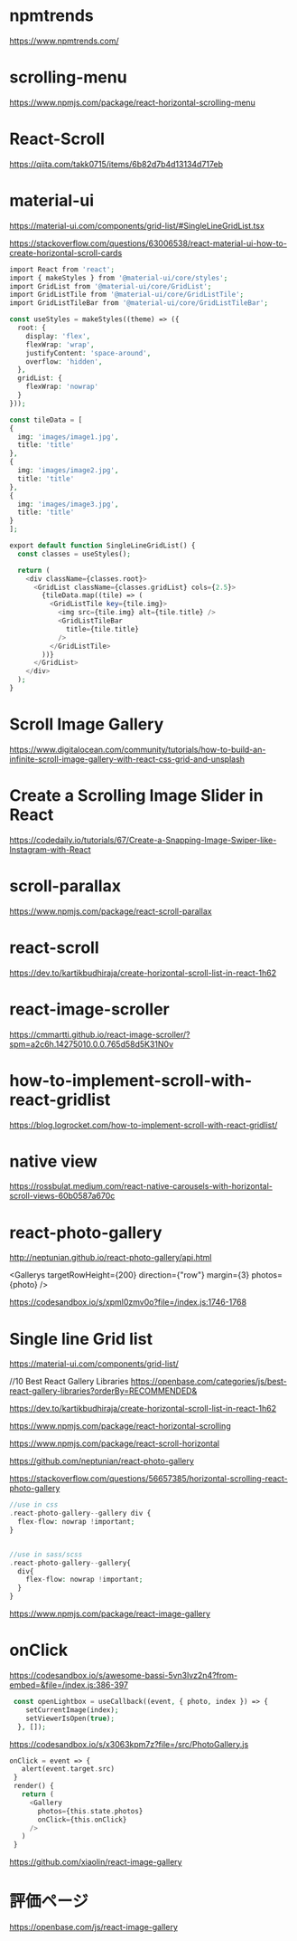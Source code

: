 # npmtrends
https://www.npmtrends.com/

# scrolling-menu
https://www.npmjs.com/package/react-horizontal-scrolling-menu

# React-Scroll
https://qiita.com/takk0715/items/6b82d7b4d13134d717eb

# material-ui
https://material-ui.com/components/grid-list/#SingleLineGridList.tsx

https://stackoverflow.com/questions/63006538/react-material-ui-how-to-create-horizontal-scroll-cards


```php
import React from 'react';
import { makeStyles } from '@material-ui/core/styles';
import GridList from '@material-ui/core/GridList';
import GridListTile from '@material-ui/core/GridListTile';
import GridListTileBar from '@material-ui/core/GridListTileBar';

const useStyles = makeStyles((theme) => ({
  root: {
    display: 'flex',
    flexWrap: 'wrap',
    justifyContent: 'space-around',
    overflow: 'hidden',
  },
  gridList: {
    flexWrap: 'nowrap'
  }
}));

const tileData = [
{
  img: 'images/image1.jpg',
  title: 'title'
},
{
  img: 'images/image2.jpg',
  title: 'title'
},
{
  img: 'images/image3.jpg',
  title: 'title'
}
];

export default function SingleLineGridList() {
  const classes = useStyles();

  return (
    <div className={classes.root}>
      <GridList className={classes.gridList} cols={2.5}>
        {tileData.map((tile) => (
          <GridListTile key={tile.img}>
            <img src={tile.img} alt={tile.title} />            
            <GridListTileBar
              title={tile.title}
            />
          </GridListTile>
        ))}
      </GridList>
    </div>
  );
}
```
# Scroll Image Gallery
https://www.digitalocean.com/community/tutorials/how-to-build-an-infinite-scroll-image-gallery-with-react-css-grid-and-unsplash

# Create a Scrolling Image Slider in React
https://codedaily.io/tutorials/67/Create-a-Snapping-Image-Swiper-like-Instagram-with-React

# scroll-parallax
https://www.npmjs.com/package/react-scroll-parallax

#  react-scroll
https://dev.to/kartikbudhiraja/create-horizontal-scroll-list-in-react-1h62

# react-image-scroller
https://cmmartti.github.io/react-image-scroller/?spm=a2c6h.14275010.0.0.765d58d5K31N0v

# how-to-implement-scroll-with-react-gridlist
https://blog.logrocket.com/how-to-implement-scroll-with-react-gridlist/

# native view
https://rossbulat.medium.com/react-native-carousels-with-horizontal-scroll-views-60b0587a670c

# react-photo-gallery
http://neptunian.github.io/react-photo-gallery/api.html

<Gallerys targetRowHeight={200}  direction={"row"} margin={3} photos={photo} />

https://codesandbox.io/s/xpml0zmv0o?file=/index.js:1746-1768

# Single line Grid list
https://material-ui.com/components/grid-list/

//10 Best React Gallery Libraries
https://openbase.com/categories/js/best-react-gallery-libraries?orderBy=RECOMMENDED&


https://dev.to/kartikbudhiraja/create-horizontal-scroll-list-in-react-1h62

https://www.npmjs.com/package/react-horizontal-scrolling

https://www.npmjs.com/package/react-scroll-horizontal

https://github.com/neptunian/react-photo-gallery

https://stackoverflow.com/questions/56657385/horizontal-scrolling-react-photo-gallery
```php
//use in css
.react-photo-gallery--gallery div {
  flex-flow: nowrap !important;
}


//use in sass/scss
.react-photo-gallery--gallery{
  div{
    flex-flow: nowrap !important;
  }
}
```

https://www.npmjs.com/package/react-image-gallery

# onClick
 <Gallery photos={photos} onClick={openLightbox} />
 
https://codesandbox.io/s/awesome-bassi-5vn3lvz2n4?from-embed=&file=/index.js:386-397
```php
 const openLightbox = useCallback((event, { photo, index }) => {
    setCurrentImage(index);
    setViewerIsOpen(true);
  }, []);
```
https://codesandbox.io/s/x3063kpm7z?file=/src/PhotoGallery.js
 ```php
 onClick = event => {
    alert(event.target.src)
  }
  render() {
    return (
      <Gallery
        photos={this.state.photos}
        onClick={this.onClick}
      />
    )
  }
```

https://github.com/xiaolin/react-image-gallery

# 評価ページ
https://openbase.com/js/react-image-gallery
